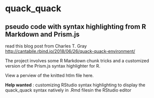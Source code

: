 # quack_quack

## pseudo code with syntax highlighting from R Markdown and Prism.js

read this blog post from Charles T. Gray http://cantabile.rbind.io/2018/06/26/quack-quack-environment/

The project involves some R Markdown chunk tricks and a customized version of the Prism.js syntax highlighter for R.

View a perview of the knitted htlm file here.

**Help wanted** : customizing RStudio syntax highlighting to display the quack_quack syntax natively in .Rmd filesin the RStudio editor


